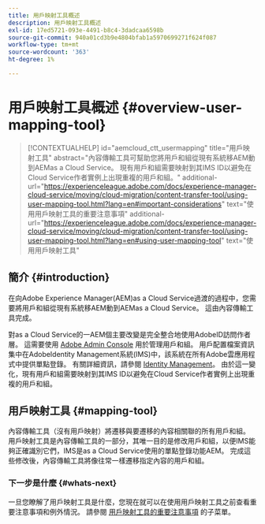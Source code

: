 ```yaml
---
title: 用戶映射工具概述
description: 用戶映射工具概述
exl-id: 17ed5721-093e-4491-b8c4-3dadcaa6598b
source-git-commit: 940a01cd3b9e4804bfab1a5970699271f624f087
workflow-type: tm+mt
source-wordcount: '363'
ht-degree: 1%

---
```


# 用戶映射工具概述 {#overview-user-mapping-tool}

>[!CONTEXTUALHELP]
>id="aemcloud_ctt_usermapping"
>title="用戶映射工具"
>abstract="內容傳輸工具可幫助您將用戶和組從現有系統移AEM動到AEMas a Cloud Service。 現有用戶和組需要映射到其IMS ID以避免在Cloud Service作者實例上出現重複的用戶和組。"
>additional-url="https://experienceleague.adobe.com/docs/experience-manager-cloud-service/moving/cloud-migration/content-transfer-tool/using-user-mapping-tool.html?lang=en#important-considerations" text="使用用戶映射工具的重要注意事項"
>additional-url="https://experienceleague.adobe.com/docs/experience-manager-cloud-service/moving/cloud-migration/content-transfer-tool/using-user-mapping-tool.html?lang=en#using-user-mapping-tool" text="使用用戶映射工具"

## 簡介 {#introduction}

在向Adobe Experience Manager(AEM)as a Cloud Service過渡的過程中，您需要將用戶和組從現有系統移AEM動到AEMas a Cloud Service。 這由內容傳輸工具完成。

對as a Cloud Service的一AEM個主要改變是完全整合地使用AdobeID訪問作者層。  這需要使用 [Adobe Admin Console](https://helpx.adobe.com/tw/enterprise/using/admin-console.html) 用於管理用戶和組。 用戶配置檔案資訊集中在AdobeIdentity Management系統(IMS)中，該系統在所有Adobe雲應用程式中提供單點登錄。 有關詳細資訊，請參閱 [Identity Management](https://experienceleague.adobe.com/docs/experience-manager-cloud-service/overview/what-is-new-and-different.html?lang=en#identity-management)。 由於這一變化，現有用戶和組需要映射到其IMS ID以避免在Cloud Service作者實例上出現重複的用戶和組。

## 用戶映射工具 {#mapping-tool}

內容傳輸工具（沒有用戶映射）將遷移與要遷移的內容相關聯的所有用戶和組。 用戶映射工具是內容傳輸工具的一部分，其唯一目的是修改用戶和組，以便IMS能夠正確識別它們，IMS是as a Cloud Service使用的單點登錄功能AEM。 完成這些修改後，內容傳輸工具將像往常一樣遷移指定內容的用戶和組。

### 下一步是什麼 {#whats-next}

一旦您瞭解了用戶映射工具是什麼，您現在就可以在使用用戶映射工具之前查看重要注意事項和例外情況。 請參閱 [用戶映射工具的重要注意事項](/help/journey-migration/content-transfer-tool/user-mapping-tool/considerations-user-mapping-tool.md) 的子菜單。
